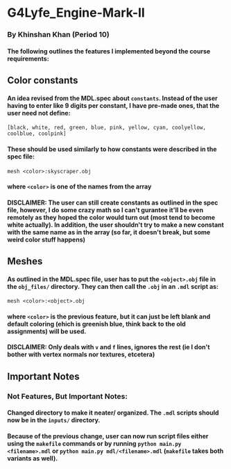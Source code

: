 # G4Lyfe_Engine-Mark-II

### By Khinshan Khan (Period 10)

#### The following outlines the features I implemented beyond the course requirements:

## Color constants

#### An idea revised from the MDL.spec about `constants`. Instead of the user having to enter like 9 digits per constant, I have pre-made ones, that the user need not define:

`[black, white, red, green, blue, pink, yellow, cyan, coolyellow, coolblue, coolpink]`

#### These should be used similarly to how constants were described in the spec file:

`mesh <color>:skyscraper.obj`

#### where `<color>` is one of the names from the array

#### DISCLAIMER: The user can still create constants as outlined in the spec file, however, I do some crazy math so I can't gurantee it'll be even remotely as they hoped the color would turn out (most tend to become white actually). In addition, the user shouldn't try to make a new constant with the same name as in the array (so far, it doesn't break, but some weird color stuff happens)

## Meshes

#### As outlined in the MDL.spec file, user has to put the `<object>.obj` file in the `obj_files/` directory. They can then call the `.obj` in an `.mdl` script as:

`mesh <color>:<object>.obj`

#### where `<color>` is the previous feature, but it can just be left blank and default coloring (ehich is greenish blue, think back to the old assignments) will be used.

#### DISCLAIMER: Only deals with `v` and `f` lines, ignores the rest (ie I don't bother with vertex normals nor textures, etcetera)

## Important Notes

### Not Features, But Important Notes:

#### Changed directory to make it neater/ organized. The `.mdl` scripts should now be in the `inputs/` directory.

#### Because of the previous change, user can now run script files either using the `makefile` commands or by running `python main.py <filename>.mdl` or `python main.py mdl/<filename>.mdl` (`makefile` takes both variants as well).
